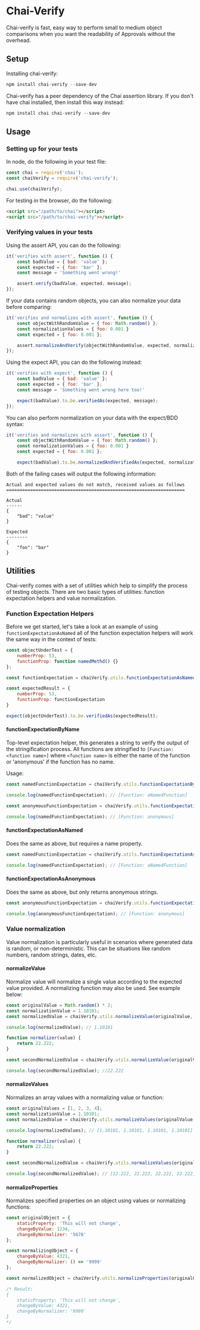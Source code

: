 # Chai-Verify #

Chai-verify is fast, easy way to perform small to medium object comparisons when you want the readability of Approvals without the overhead.

## Setup ##

Installing chai-verify:

```javascript
npm install chai-verify --save-dev
```

Chai-verify has a peer dependency of the Chai assertion library.  If you don't have chai installed, then install this way instead:

```javascript
npm install chai chai-verify --save-dev
```

## Usage ##

### Setting up for your tests ###

In node, do the following in your test file:

```javascript
const chai = require('chai');
const chaiVerify = require('chai-verify');

chai.use(chaiVerify);
```

For testing in the browser, do the following:

```html
<script src="/path/to/chai"></script>
<script src="/path/to/chai-verify"></script>
```

### Verifying values in your tests ###

Using the assert API, you can do the following:

```javascript
it('verifies with assert', function () {
    const badValue = { bad: 'value' };
    const expected = { foo: 'bar' };
    const message = 'Something went wrong!'

    assert.verify(badValue, expected, message);
});
```

If your data contains random objects, you can also normalize your data before comparing:

```javascript
it('verifies and normalizes with assert', function () {
    const objectWithRandomValue = { foo: Math.random() };
    const normalizationValues = { foo: 0.001 }
    const expected = { foo: 0.001 };

    assert.normalizeAndVerify(objectWithRandomValue, expected, normalizationValues);
});
```

Using the expect API, you can do the following instead:

```javascript
it('verifies with expect', function () {
    const badValue = { bad: 'value' };
    const expected = { foo: 'bar' };
    const message = 'Something went wrong here too!'

    expect(badValue).to.be.verifiedAs(expected, message);
});
```

You can also perform normalization on your data with the expect/BDD syntax:

```javascript
it('verifies and normalizes with assert', function () {
    const objectWithRandomValue = { foo: Math.random() };
    const normalizationValues = { foo: 0.001 }
    const expected = { foo: 0.001 };

    expect(badValue).to.be.normalizedAndVerifiedAs(expected, normalizationValues);
```

Both of the failing cases will output the following information:

```
Actual and expected values do not match, received values as follows
===================================================================

Actual
------
{
    "bad": "value"
}

Expected
--------
{
    "foo": "bar"
}
```

## Utilities ##

Chai-verify comes with a set of utilities which help to simplify the process of testing objects. There are two basic types of utilities: function expectation helpers and value normalization.

### Function Expectation Helpers ###

Before we get started, let's take a look at an example of using `functionExpectationAsNamed` all of the function expectation helpers will work the same way in the context of tests:

```javascript
const objectUnderTest = {
    numberProp: 53,
    functionProp: function namedMethd() {}
};

const functionExpectation = chaiVerify.utils.functionExpectationAsNamed('namedMethod');

const expectedResult = {
    numberProp: 53,
    functionProp: functionExpectation
}

expect(objectUnderTest).to.be.verifiedAs(expectedResult);
```

#### functionExpectationByName ###

Top-level expectation helper, this generates a string to verify the output of the stringification process.  All functions are stringified to `[Function: <function name>]` where `<function name>` is either the name of the function or 'anonymous' if the function has no name.

Usage:

```javascript
const namedFunctionExpectation = chaiVerify.utils.functionExpectationByName('aNamedFunction');

console.log(namedFunctionExpectation); // [Function: aNamedFunction]

const anonymousFunctionExpectation = chaiVerify.utils.functionExpectationByName();

console.log(namedFunctionExpectation); // [Function: anonymous]
```

#### functionExpectationAsNamed ####

Does the same as above, but requires a name property.

```javascript
const namedFunctionExpectation = chaiVerify.utils.functionExpectationAsNamed('aNamedFunction');

console.log(namedFunctionExpectation); // [Function: aNamedFunction]
```

#### functionExpectationAsAnonymous ####

Does the same as above, but only returns anonymous strings.

```javascript
const anonymousFunctionExpectation = chaiVerify.utils.functionExpectationAsAnonymous();

console.log(anonymousFunctionExpectation); // [Function: anonymous]
```

### Value normalization ###

Value normalization is particularly useful in scenarios where generated data is random, or non-deterministic.  This can be situations like random numbers, random strings, dates, etc.

#### normalizeValue ####

Normalize value will normalize a single value according to the expected value provided. A normalizing function may also be used.  See example below:

```javascript
const originalValue = Math.random() * 2;
const normalizationValue = 1.10101;
const normalizedValue = chaiVerify.utils.normalizeValue(originalValue, normalizationValue);

console.log(normalizedValue); // 1.10101

function normalizer(value) {
    return 22.222;
}

const secondNormalizedValue = chaiVerify.utils.normalizeValue(originalValue, normalizer);

console.log(secondNormalizedValue); //22.222
```

#### normalizeValues ####

Normalizes an array values with a normalizing value or function:

```javascript
const originalValues = [1, 2, 3, 4];
const normalizationValue = 1.10101;
const normalizedValue = chaiVerify.utils.normalizeValues(originalValue, normalizationValue);

console.log(normalizedValues); // [1.10101, 1.10101, 1.10101, 1.10101]

function normalizer(value) {
    return 22.222;
}

const secondNormalizedValue = chaiVerify.utils.normalizeValues(originalValues, normalizer);

console.log(secondNormalizedValue); // [22.222, 22.222, 22.222, 22.222]
```

#### normalizeProperties ####

Normalizes specified properties on an object using values or normalizing functions:

```javascript
const originalObject = {
    staticProperty: 'This will not change',
    changeByValue: 1234,
    changeByNormalizer: '5678'
};

const normalizingObject = {
    changeByValue: 4321,
    changeByNormalizer: () => '9999'
};

const normalizedObject = chaiVerify.utils.normalizeProperties(originalObject, normalizingObject);

/* Result:
{
    staticProperty: 'This will not change',
    changeByValue: 4321,
    changeByNormalizer: '9999'
}
*/

```